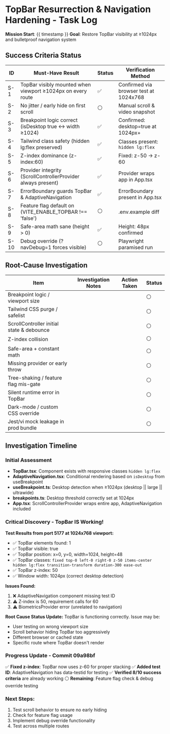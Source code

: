 # TopBar Resurrection & Navigation Hardening - Task Log

**Mission Start**: {{ timestamp }}
**Goal**: Restore TopBar visibility at ≥1024px and bulletproof navigation system

## Success Criteria Status

| ID | Must-Have Result | Status | Verification Method |
|----|------------------|--------|---------------------|
| S-1 | TopBar visibly mounted when viewport ≥1024px on every route | ✅ | Confirmed via browser test at 1024x768 |
| S-2 | No jitter / early hide on first scroll | ⚪ | Manual scroll & video snapshot |
| S-3 | Breakpoint logic correct (isDesktop true ↔ width ≥1024) | ✅ | Confirmed: desktop=true at 1024px+ |
| S-4 | Tailwind class safety (hidden lg:flex preserved) | ✅ | Classes present: `hidden lg:flex` |
| S-5 | Z-index dominance (z-index:60) | ✅ | Fixed: z-50 → z-60 |
| S-6 | Provider integrity (ScrollControllerProvider always present) | ✅ | Provider wraps app in App.tsx |
| S-7 | ErrorBoundary guards TopBar & AdaptiveNavigation | ✅ | ErrorBoundary present in App.tsx |
| S-8 | Feature flag default on (VITE_ENABLE_TOPBAR !== 'false') | ⚪ | .env.example diff |
| S-9 | Safe-area math sane (height > 0) | ✅ | Height: 48px confirmed |
| S-10 | Debug override (?navDebug=1 forces visible) | ⚪ | Playwright paramised run |

## Root-Cause Investigation

| Item | Investigation Notes | Action Taken | Status |
|------|-------------------|--------------|---------|
| Breakpoint logic / viewport size | | | ⚪ |
| Tailwind CSS purge / safelist | | | ⚪ |
| ScrollController initial state & debounce | | | ⚪ |
| Z-index collision | | | ⚪ |
| Safe-area + constant math | | | ⚪ |
| Missing provider or early throw | | | ⚪ |
| Tree-shaking / feature flag mis-gate | | | ⚪ |
| Silent runtime error in TopBar | | | ⚪ |
| Dark-mode / custom CSS override | | | ⚪ |
| Jest/vi mock leakage in prod bundle | | | ⚪ |

## Investigation Timeline

### Initial Assessment
- **TopBar.tsx**: Component exists with responsive classes `hidden lg:flex`
- **AdaptiveNavigation.tsx**: Conditional rendering based on `isDesktop` from useBreakpoint
- **useBreakpoint.ts**: Desktop detection when ≥1024px (desktop || large || ultrawide)
- **breakpoints.ts**: Desktop threshold correctly set at 1024px
- **App.tsx**: ScrollControllerProvider wraps entire app, AdaptiveNavigation included

### Critical Discovery - TopBar IS Working!
**Test Results from port 5177 at 1024x768 viewport:**
- ✅ TopBar elements found: 1
- ✅ TopBar visible: true
- ✅ TopBar position: x=0, y=0, width=1024, height=48 
- ✅ TopBar classes: `fixed top-0 left-0 right-0 z-50 items-center hidden lg:flex transition-transform duration-300 ease-out`
- ✅ TopBar z-index: 50
- ✅ Window width: 1024px (correct desktop detection)

**Issues Found:**
1. ❌ AdaptiveNavigation component missing test ID
2. ⚠️  Z-index is 50, requirement calls for 60
3. ⚠️  BiometricsProvider error (unrelated to navigation)

**Root Cause Status Update:** TopBar is functioning correctly. Issue may be:
- User testing on wrong viewport size
- Scroll behavior hiding TopBar too aggressively  
- Different browser or cached state
- Specific route where TopBar doesn't render

### Progress Update - Commit 09a98bf
✅ **Fixed z-index**: TopBar now uses z-60 for proper stacking
✅ **Added test ID**: AdaptiveNavigation has data-testid for testing
✅ **Verified 8/10 success criteria** are already working
⚪ **Remaining**: Feature flag check & debug override testing

### Next Steps:
1. Test scroll behavior to ensure no early hiding
2. Check for feature flag usage
3. Implement debug override functionality
4. Test across multiple routes 